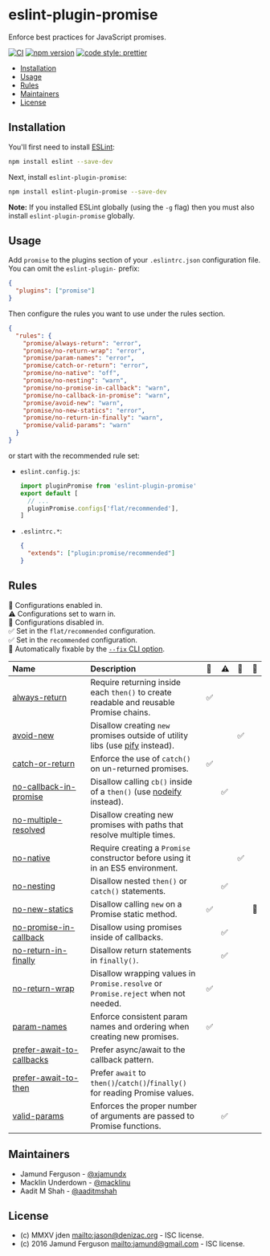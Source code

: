 # eslint-plugin-promise

Enforce best practices for JavaScript promises.

[![CI](https://github.com/eslint-community/eslint-plugin-promise/actions/workflows/CI.yml/badge.svg)](https://github.com/eslint-community/eslint-plugin-promise/actions/workflows/CI.yml)
[![npm version](https://badge.fury.io/js/eslint-plugin-promise.svg)](https://www.npmjs.com/package/eslint-plugin-promise)
[![code style: prettier](https://img.shields.io/badge/code_style-prettier-ff69b4.svg)](https://github.com/prettier/prettier)

<!-- START doctoc generated TOC please keep comment here to allow auto update -->
<!-- DON'T EDIT THIS SECTION, INSTEAD RE-RUN doctoc TO UPDATE -->

- [Installation](#installation)
- [Usage](#usage)
- [Rules](#rules)
- [Maintainers](#maintainers)
- [License](#license)

<!-- END doctoc generated TOC please keep comment here to allow auto update -->

## Installation

You'll first need to install [ESLint](http://eslint.org):

```sh
npm install eslint --save-dev
```

Next, install `eslint-plugin-promise`:

```sh
npm install eslint-plugin-promise --save-dev
```

**Note:** If you installed ESLint globally (using the `-g` flag) then you must
also install `eslint-plugin-promise` globally.

## Usage

Add `promise` to the plugins section of your `.eslintrc.json` configuration
file. You can omit the `eslint-plugin-` prefix:

```json
{
  "plugins": ["promise"]
}
```

Then configure the rules you want to use under the rules section.

```json
{
  "rules": {
    "promise/always-return": "error",
    "promise/no-return-wrap": "error",
    "promise/param-names": "error",
    "promise/catch-or-return": "error",
    "promise/no-native": "off",
    "promise/no-nesting": "warn",
    "promise/no-promise-in-callback": "warn",
    "promise/no-callback-in-promise": "warn",
    "promise/avoid-new": "warn",
    "promise/no-new-statics": "error",
    "promise/no-return-in-finally": "warn",
    "promise/valid-params": "warn"
  }
}
```

or start with the recommended rule set:

- `eslint.config.js`:

  ```js
  import pluginPromise from 'eslint-plugin-promise'
  export default [
    // ...
    pluginPromise.configs['flat/recommended'],
  ]
  ```

- `.eslintrc.*`:

  ```json
  {
    "extends": ["plugin:promise/recommended"]
  }
  ```

## Rules

<!-- begin auto-generated rules list -->

💼 Configurations enabled in.\
⚠️ Configurations set to warn in.\
🚫 Configurations disabled in.\
✅ Set in the `flat/recommended` configuration.\
✅ Set in the `recommended` configuration.\
🔧 Automatically fixable by the [`--fix` CLI option](https://eslint.org/docs/user-guide/command-line-interface#--fix).

| Name                                                                 | Description                                                                            | 💼  | ⚠️  | 🚫  | 🔧  |
| :------------------------------------------------------------------- | :------------------------------------------------------------------------------------- | :-- | :-- | :-- | :-- |
| [always-return](docs/rules/always-return.md)                         | Require returning inside each `then()` to create readable and reusable Promise chains. | ✅  |     |     |     |
| [avoid-new](docs/rules/avoid-new.md)                                 | Disallow creating `new` promises outside of utility libs (use [pify][] instead).       |     |     | ✅  |     |
| [catch-or-return](docs/rules/catch-or-return.md)                     | Enforce the use of `catch()` on un-returned promises.                                  | ✅  |     |     |     |
| [no-callback-in-promise](docs/rules/no-callback-in-promise.md)       | Disallow calling `cb()` inside of a `then()` (use [nodeify][] instead).                |     | ✅  |     |     |
| [no-multiple-resolved](docs/rules/no-multiple-resolved.md)           | Disallow creating new promises with paths that resolve multiple times.                 |     |     |     |     |
| [no-native](docs/rules/no-native.md)                                 | Require creating a `Promise` constructor before using it in an ES5 environment.        |     |     | ✅  |     |
| [no-nesting](docs/rules/no-nesting.md)                               | Disallow nested `then()` or `catch()` statements.                                      |     | ✅  |     |     |
| [no-new-statics](docs/rules/no-new-statics.md)                       | Disallow calling `new` on a Promise static method.                                     | ✅  |     |     | 🔧  |
| [no-promise-in-callback](docs/rules/no-promise-in-callback.md)       | Disallow using promises inside of callbacks.                                           |     | ✅  |     |     |
| [no-return-in-finally](docs/rules/no-return-in-finally.md)           | Disallow return statements in `finally()`.                                             |     | ✅  |     |     |
| [no-return-wrap](docs/rules/no-return-wrap.md)                       | Disallow wrapping values in `Promise.resolve` or `Promise.reject` when not needed.     | ✅  |     |     |     |
| [param-names](docs/rules/param-names.md)                             | Enforce consistent param names and ordering when creating new promises.                | ✅  |     |     |     |
| [prefer-await-to-callbacks](docs/rules/prefer-await-to-callbacks.md) | Prefer async/await to the callback pattern.                                            |     |     |     |     |
| [prefer-await-to-then](docs/rules/prefer-await-to-then.md)           | Prefer `await` to `then()`/`catch()`/`finally()` for reading Promise values.           |     |     |     |     |
| [valid-params](docs/rules/valid-params.md)                           | Enforces the proper number of arguments are passed to Promise functions.               |     | ✅  |     |     |

<!-- end auto-generated rules list -->

## Maintainers

- Jamund Ferguson - [@xjamundx][]
- Macklin Underdown - [@macklinu][]
- Aadit M Shah - [@aaditmshah][]

## License

- (c) MMXV jden <mailto:jason@denizac.org> - ISC license.
- (c) 2016 Jamund Ferguson <mailto:jamund@gmail.com> - ISC license.

[nodeify]: https://www.npmjs.com/package/nodeify
[pify]: https://www.npmjs.com/package/pify
[@aaditmshah]: https://github.com/aaditmshah
[@macklinu]: https://github.com/macklinu
[@xjamundx]: https://github.com/xjamundx
